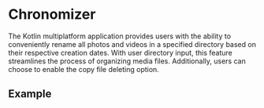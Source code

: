# Chronomizer
The Kotlin multiplatform application provides users with the ability to conveniently rename all photos and videos in a specified directory based on their respective creation dates. With user directory input, this feature streamlines the process of organizing media files. Additionally, users can choose to enable the copy file deleting option.

## Example